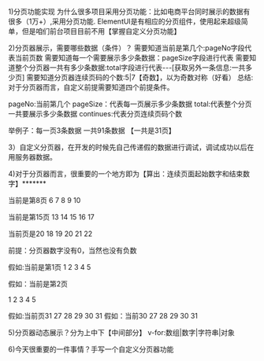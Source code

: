 1)分页功能实现
为什么很多项目采用分页功能：比如电商平台同时展示的数据有很多（1万+）,采用分页功能.
ElementUI是有相应的分页组件，使用起来超级简单，但是咱们前台项目目前不用【掌握自定义分页功能】


2)分页器展示，需要哪些数据（条件）？
需要知道当前是第几个:pageNo字段代表当前页数
需要知道每一个需要展示多少条数据：pageSize字段进行代表
需要知道整个分页器一共有多少条数据:total字段进行代表---[获取另外一条信息:一共多少页]
需要知道分页器连续页码的个数:5|7【奇数】，以为奇数对称（好看）
总结:对于分页器而言，自定义前提需要知道四个前提条件。

pageNo:当前第几个
pageSize：代表每一页展示多少条数据
total:代表整个分页一共要展示多少条数据
continues:代表分页连续页码个数

举例子：每一页3条数据  一共91条数据      【一共是31页】

3）自定义分页器，在开发的时候先自己传递假的数据进行调试，调试成功以后在用服务器数据。


4)对于分页器而言，很重要的一个地方即为【算出：连续页面起始数字和结束数字】*******

当前是第8页
6  7  8  9  10

当前是第15页
13 14  15  16  17

当前页是20
18  19  20  21  22 



前提：分页器数字没有0，当然也没有负数

假如:当前是第1页
1 2 3 4 5

假如：当前是第2页
    
1 2 3 4 5




假如:当前页31
27 28 29 30  31
假如：当前30 
27 28 29   30 31 


5)分页器动态展示？分为上中下【中间部分】
v-for:数组|数字|字符串|对象


6)今天很重要的一件事情？手写一个自定义分页器功能




